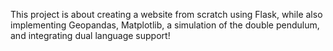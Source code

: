This project is about creating a website from scratch using Flask, while also implementing Geopandas, Matplotlib, a simulation of the double pendulum, and integrating dual language support!
